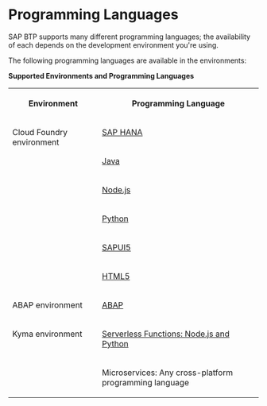 <!-- loio730d82d3e2054aef84553f636c52ec49 -->

# Programming Languages

SAP BTP supports many different programming languages; the availability of each depends on the development environment you're using.

The following programming languages are available in the environments:

**Supported Environments and Programming Languages**


<table>
<tr>
<th valign="top">

Environment

</th>
<th valign="top">

Programming Language

</th>
</tr>
<tr>
<td valign="top" rowspan="6">

Cloud Foundry environment

</td>
<td valign="top">

[SAP HANA](../30-development/developing-sap-hana-in-the-cloud-foundry-environment-14224d7.md#loio14224d75f6c64b499d189e3ebd131ec2) 

</td>
</tr>
<tr>
<td valign="top">

[Java](../30-development/developing-java-in-the-cloud-foundry-environment-a3f9006.md) 

</td>
</tr>
<tr>
<td valign="top">

[Node.js](../30-development/developing-node-js-in-the-cloud-foundry-environment-3a7a0be.md) 

</td>
</tr>
<tr>
<td valign="top">

[Python](../30-development/developing-python-in-the-cloud-foundry-environment-acf8f49.md) 

</td>
</tr>
<tr>
<td valign="top">

[SAPUI5](../30-development/developing-sapui5-839cb81.md) 

</td>
</tr>
<tr>
<td valign="top">

[HTML5](../30-development/development-c2fec62.md) 

</td>
</tr>
<tr>
<td valign="top">

ABAP environment

</td>
<td valign="top">

[ABAP](../30-development/development-in-the-abap-environment-31367ef.md) 

</td>
</tr>
<tr>
<td valign="top" rowspan="2">

Kyma environment

</td>
<td valign="top">

[Serverless Functions: Node.js and Python](../30-development/deploy-workloads-in-the-kyma-environment-to-extend-sap-systems-fe4ba5b.md) 

</td>
</tr>
<tr>
<td valign="top">

Microservices: Any cross-platform programming language

</td>
</tr>
</table>

